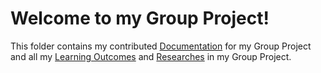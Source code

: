 
# Welcome to my Group Project!

<p>
  This folder contains my contributed <a href="https://github.com/JoviSimons/S3-Portfolio/tree/main/GP/Documentation">Documentation</a> for my Group Project and all my <a href="https://github.com/JoviSimons/S3-Portfolio/tree/main/GP/LearningOutcomes">Learning Outcomes</a> and <a href="https://github.com/JoviSimons/S3-Portfolio/tree/main/GP/Research">Researches</a> in my Group Project.
</p>
